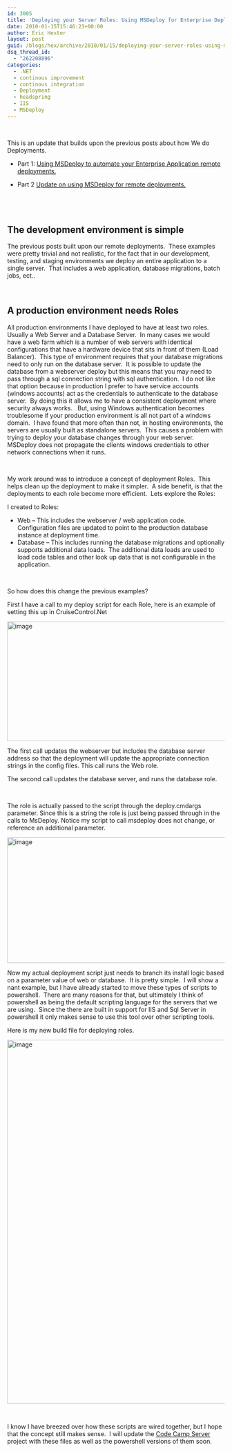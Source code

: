 ```yaml
---
id: 3005
title: 'Deploying your Server Roles: Using MSDeploy for Enterprise Deployments.'
date: 2010-01-15T15:46:23+00:00
author: Eric Hexter
layout: post
guid: /blogs/hex/archive/2010/01/15/deploying-your-server-roles-using-msdeploy-for-enterprise-deployments.aspx
dsq_thread_id:
  - "262208896"
categories:
  - .NET
  - continous improvement
  - continous integration
  - Deployment
  - headspring
  - IIS
  - MSDeploy
---
```

&#160;

This is an update that builds upon the previous posts about how We do Deployments.

  * Part 1: [Using MSDeploy to automate your Enterprise Application remote deployments.](http://www.lostechies.com/blogs/hex/archive/2009/11/06/using-msdeploy-to-automate-your-enterprise-application-remote-deployments.aspx)

  * Part 2 [Update on using MSDeploy for remote deployments.](http://www.lostechies.com/blogs/hex/archive/2009/12/29/update-on-using-msdeploy-for-remote-deployments.aspx)

## &#160;

## The development environment is simple

The previous posts built upon our remote deployments.&#160; These examples were pretty trivial and not realistic, for the fact that in our development, testing, and staging environments we deploy an entire application to a single server.&#160; That includes a web application, database migrations, batch jobs, ect..&#160; 

&#160;

## A production environment needs Roles 

All production environments I have deployed to have at least two roles.&#160; Usually a Web Server and a Database Server.&#160; In many cases we would have a web farm which is a number of web servers with identical configurations that have a hardware device that sits in front of them (Load Balancer).&#160; This type of environment requires that your database migrations need to only run on the database server.&#160; It is possible to update the database from a webserver deploy but this means that you may need to pass through a sql connection string with sql authentication.&#160; I do not like that option because in production I prefer to have service accounts (windows accounts) act as the credentials to authenticate to the database server.&#160; By doing this it allows me to have a consistent deployment where security always works.&#160;&#160; But, using Windows authentication becomes troublesome if your production environment is all not part of a windows domain.&#160; I have found that more often than not, in hosting environments, the servers are usually built as standalone servers.&#160; This causes a problem with trying to deploy your database changes through your web server.&#160; MSDeploy does not propagate the clients windows credentials to other network connections when it runs.&#160; 

&#160;

My work around was to introduce a concept of deployment Roles.&#160; This helps clean up the deployment to make it simpler.&#160; A side benefit, is that the deployments to each role become more efficient.&#160; Lets explore the Roles:

I created to Roles:

  * Web – This includes the webserver / web application code. Configuration files are updated to point to the production database instance at deployment time.
  * Database – This includes running the database migrations and optionally supports additional data loads.&#160; The additional data loads are used to load code tables and other look up data that is not configurable in the application.

&#160;

So how does this change the previous examples?

First I have a call to my deploy script for each Role, here is an example of setting this up in CruiseControl.Net

[<img style="border-bottom: 0px;border-left: 0px;border-top: 0px;border-right: 0px" border="0" alt="image" src="http://lostechies.com/erichexter/files/2011/03/image_thumb_58C210B8.png" width="1204" height="277" />](http://lostechies.com/erichexter/files/2011/03/image_071B9666.png) 

The first call updates the webserver but includes the database server address so that the deployment will update the appropriate connection strings in the config files. This call runs the Web role.

The second call updates the database server, and runs the database role.

&#160;

The role is actually passed to the script through the deploy.cmdargs parameter. Since this is a string the role is just being passed through in the calls to MsDeploy. Notice my script to call msdeploy does not change, or reference an additional parameter.

[<img style="border-bottom: 0px;border-left: 0px;border-top: 0px;border-right: 0px" border="0" alt="image" src="http://lostechies.com/erichexter/files/2011/03/image_thumb_25F20A44.png" width="1204" height="291" />](http://lostechies.com/erichexter/files/2011/03/image_0A4D7E4E.png) 

Now my actual deployment script just needs to branch its install logic based on a parameter value of web or database.&#160; It is pretty simple.&#160; I will show a nant example, but I have already started to move these types of scripts to powershell.&#160; There are many reasons for that, but ultimately I think of powershell as being the default scripting language for the servers that we are using.&#160; Since the there are built in support for IIS and Sql Server in powershell it only makes sense to use this tool over other scripting tools.

Here is my new build file for deploying roles.

[<img style="border-bottom: 0px;border-left: 0px;border-top: 0px;border-right: 0px" border="0" alt="image" src="http://lostechies.com/erichexter/files/2011/03/image_thumb_4F19A282.png" width="1204" height="842" />](http://lostechies.com/erichexter/files/2011/03/image_36F63827.png) 

&#160;</p> 

I know I have breezed over how these scripts are wired together, but I hope that the concept still makes sense.&#160; I will update the [Code Camp Server](http://codecampserver.org) project with these files as well as the powershell versions of them soon.